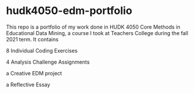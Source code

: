 # hudk4050-edm-portfolio

This repo is a portfolio of my work done in HUDK 4050 Core Methods in Educational Data Mining, a course I took at Teachers College during the fall 2021 term. It contains 

8 Individual Coding Exercises

4 Analysis Challenge Assignments

a Creative EDM project

a Reflective Essay
